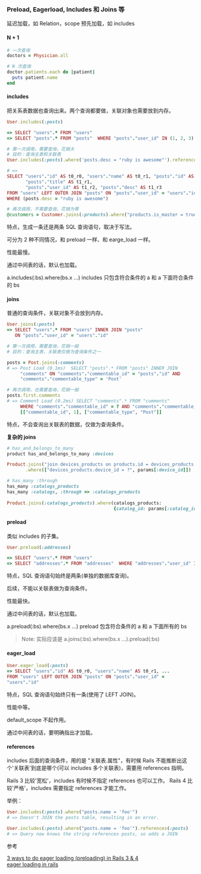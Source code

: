 ### Preload, Eagerload, Includes 和 Joins 等

延迟加载，如 Relation，scope
预先加载，如 includes

#### N + 1

```ruby
# 一次查询
doctors = Physician.all

# N 次查询
doctor.patients.each do |patient|
  puts patient.name
end
```

#### includes

把关系表数据也查询出来。两个查询都要做，关联对象也需要放到内存。

```ruby
User.includes(:posts)

=> SELECT "users".* FROM "users"
=> SELECT "posts".* FROM "posts"  WHERE "posts"."user_id" IN (1, 2, 3)
```

```ruby
# 第一次调用，需要查询，花销大
# 目的：查询主表和关联表
User.includes(:posts).where('posts.desc = "ruby is awesome"').references(:posts)

# =>
SELECT "users"."id" AS t0_r0, "users"."name" AS t0_r1, "posts"."id" AS t1_r0,
       "posts"."title" AS t1_r1,
       "posts"."user_id" AS t1_r2, "posts"."desc" AS t1_r3
FROM "users" LEFT OUTER JOIN "posts" ON "posts"."user_id" = "users"."id"
WHERE (posts.desc = "ruby is awesome")

# 再次调用，不需要查询，花销为零
@customers = Customer.joins(:products).where("products.is_master = true")
```

特点，生成一条还是两条 SQL 查询语句，取决于写法。

可分为 2 种不同情况，和 preload 一样、和 earge_load 一样。

性能最慢。

通过中间表的话，默认也加载。

a.includes(:bs).where(bs.x ...) includes 只包含符合条件的 a 和 a 下面符合条件的 bs

#### joins

普通的查询条件，关联对象不会放到内存。

```ruby
User.joins(:posts)
=> SELECT "users".* FROM "users" INNER JOIN "posts"
   ON "posts"."user_id" = "users"."id"

# 第一次调用，需要查询，花销一般
# 目的：查询主表，关联表仅做为查询条件之一

posts = Post.joins(:comments)
# => Post Load (0.1ms)  SELECT "posts".* FROM "posts" INNER JOIN
     "comments" ON "comments"."commentable_id" = "posts"."id" AND
     "comments"."commentable_type" = 'Post'

# 再次调用，也需要查询，花销一般
posts.first.comments
# => Comment Load (0.2ms) SELECT "comments".* FROM "comments"
     WHERE "comments"."commentable_id" = ? AND "comments"."commentable_type" = ?
     [["commentable_id", 1], ["commentable_type", "Post"]]
```

特点，不会查询出关联表的数据，仅做为查询条件。

**复杂的 joins**

```ruby
# has_and_belongs_to_many
product has_and_belongs_to_many :devices

Product.joins("join devices_products on products.id = devices_products.product_id")
       .where(["devices_products.device_id = ?", params[:device_id]])

# has_many :through
has_many :catalogs_products
has_many :catalogs, :through => :catalogs_products
  
Product.joins(:catalogs_products).where(catalogs_products:
                                        {catalog_id: params[:catalog_id]})
```

#### preload

类似 includes 的子集。

```ruby
User.preload(:addresses)

=> SELECT "users".* FROM "users"
=> SELECT "addresses".* FROM "addresses"  WHERE "addresses"."user_id" IN (1, 2)
```
特点，SQL 查询语句始终是两条(单独的数据库查询)。

后续，不能以关联表做为查询条件。

性能最快。

通过中间表的话，默认也加载。

a.preload(:bs).where(bs.x ...) preload 包含符合条件的 a 和 a 下面所有的 bs

> Note: 实际应该是 a.joins(:bs).where(bs.x ...).preload(:bs)

#### eager_load

```ruby
User.eager_load(:posts)
=> SELECT "users"."id" AS t0_r0, "users"."name" AS t0_r1, ...
FROM "users" LEFT OUTER JOIN "posts" ON "posts"."user_id" =
"users"."id"
```

特点，SQL 查询语句始终只有一条(使用了 LEFT JOIN)。

性能中等。

default_scope 不起作用。

通过中间表的话，要明确指出才加载。

#### references

includes 后面的查询条件，用的是 "关联表.属性"，有时候 Rails 不能推断出这个'关联表'到底是哪个(可以 includes 多个关联表)，需要用 references 指明。

Rails 3 比较'宽松'，includes 有时候不指定 references 也可以工作。
Rails 4 比较'严格'，includes 需要指定 references 才能工作。

举例：

```ruby
User.includes(:posts).where("posts.name = 'foo'")
# => Doesn't JOIN the posts table, resulting in an error.

User.includes(:posts).where("posts.name = 'foo'").references(:posts)
# => Query now knows the string references posts, so adds a JOIN
```

参考

[3 ways to do eager loading (preloading) in Rails 3 & 4](http://blog.arkency.com/2013/12/rails4-preloading/)<br>
[eager loading in rails](http://codedecoder.wordpress.com/2014/07/23/eager-loading-eager_load-preload-includes/)
